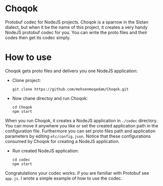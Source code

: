 # Choqok
Protobuf codec for NodeJS projects.
Choqok is a sparrow in the Sistan dialect, but when it be the name of this project, it creates a very handy NodeJS protobuf codec for you. You can write the proto files and their codes then get its codec simply.

# How to use
Choqok gets proto files and delivers you one NodeJS application:
- Clone project:
	```
	git clone https://github.com/mohsenmoqadam/Choqok.git
	```
- Now chane directoy and run Choqok:
	```
	cd Choqok
	npm start
	```
When you run Choqok, it creates a NodeJS application in `./codec` directory. You can move it anywhere you like or set the created application path in the configuration file. Furthermore 
 you can set proto files path and application parameters by editing `etc/config.json`. Notice that these configurations consumed by Choqok for creating a NodeJS application.
- Run created NodeJS application:
	```
	cd codec
	npm start 
	```
 Congratulations your codec works. if you are familiar with Protobuf see `app.js`. I wrote a simple example of how to use the codec. 
